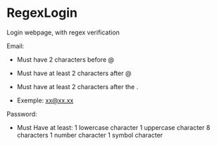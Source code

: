 # RegexLogin
 Login webpage, with regex verification

 Email:

 - Must have 2 characters before @
 - Must have at least 2 characters after @
 - Must have at least 2 characters after the . 

 - Exemple: xx@xx.xx

  Password:

 - Must Have at least:
    1 lowercase character
    1 uppercase character
    8 characters
    1 number character
    1 symbol character

